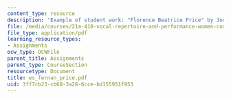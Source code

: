 ```yaml
---
content_type: resource
description: 'Example of student work: "Florence Beatrice Price" by Jodie-Marie Fernandes.'
file: /media/courses/21m-410-vocal-repertoire-and-performance-women-composers-spring-2007/3ff7cb23cb603a286ccebd155951f953_es_fernan_price.pdf
file_type: application/pdf
learning_resource_types:
- Assignments
ocw_type: OCWFile
parent_title: Assignments
parent_type: CourseSection
resourcetype: Document
title: es_fernan_price.pdf
uid: 3ff7cb23-cb60-3a28-6cce-bd155951f953
---
```

